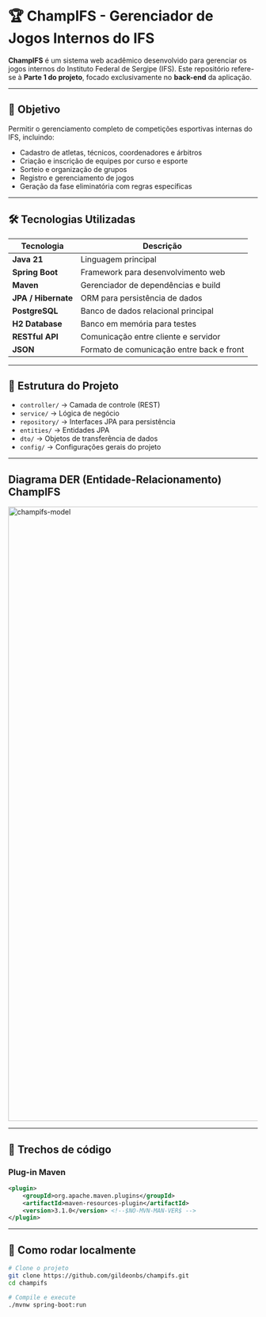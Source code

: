 # 🏆 ChampIFS - Gerenciador de Jogos Internos do IFS

**ChampIFS** é um sistema web acadêmico desenvolvido para gerenciar os jogos internos do Instituto Federal de Sergipe (IFS). Este repositório refere-se à **Parte 1 do projeto**, focado exclusivamente no **back-end** da aplicação.

---

## 🎯 Objetivo

Permitir o gerenciamento completo de competições esportivas internas do IFS, incluindo:
- Cadastro de atletas, técnicos, coordenadores e árbitros
- Criação e inscrição de equipes por curso e esporte
- Sorteio e organização de grupos
- Registro e gerenciamento de jogos
- Geração da fase eliminatória com regras específicas

---

## 🛠️ Tecnologias Utilizadas

| Tecnologia        | Descrição                                      |
|-------------------|-----------------------------------------------|
| **Java 21**       | Linguagem principal                           |
| **Spring Boot**   | Framework para desenvolvimento web            |
| **Maven**         | Gerenciador de dependências e build           |
| **JPA / Hibernate** | ORM para persistência de dados              |
| **PostgreSQL**    | Banco de dados relacional principal           |
| **H2 Database**   | Banco em memória para testes                  |
| **RESTful API**   | Comunicação entre cliente e servidor          |
| **JSON**          | Formato de comunicação entre back e front     |

---

## 📁 Estrutura do Projeto

- `controller/` → Camada de controle (REST)
- `service/` → Lógica de negócio
- `repository/` → Interfaces JPA para persistência
- `entities/` → Entidades JPA
- `dto/` → Objetos de transferência de dados
- `config/` → Configurações gerais do projeto

---

## Diagrama DER (Entidade-Relacionamento) ChampIFS

<img width="1753" height="1240" alt="champifs-model" src="https://github.com/user-attachments/assets/0ebc8bd1-ae1f-4c3d-9005-bf4bb9593292" />

---

## 📄 Trechos de código

### Plug-in Maven

```xml
<plugin>
	<groupId>org.apache.maven.plugins</groupId>
	<artifactId>maven-resources-plugin</artifactId>
	<version>3.1.0</version> <!--$NO-MVN-MAN-VER$ -->
</plugin>
```

---


## 🚀 Como rodar localmente

```bash
# Clone o projeto
git clone https://github.com/gildeonbs/champifs.git
cd champifs

# Compile e execute
./mvnw spring-boot:run
```


